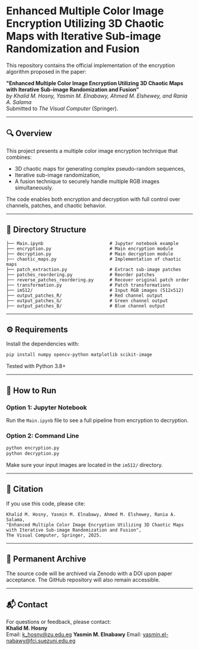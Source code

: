 
# Enhanced Multiple Color Image Encryption Utilizing 3D Chaotic Maps with Iterative Sub-image Randomization and Fusion

This repository contains the official implementation of the encryption algorithm proposed in the paper:

**"Enhanced Multiple Color Image Encryption Utilizing 3D Chaotic Maps with Iterative Sub-image Randomization and Fusion"**  
*by Khalid M. Hosny, Yasmin M. Elnabawy, Ahmed M. Elshewey, and Rania A. Salama*  
Submitted to *The Visual Computer* (Springer).

---

## 🔍 Overview

This project presents a multiple color image encryption technique that combines:
- 3D chaotic maps for generating complex pseudo-random sequences,
- Iterative sub-image randomization,
- A fusion technique to securely handle multiple RGB images simultaneously.

The code enables both encryption and decryption with full control over channels, patches, and chaotic behavior.

---

## 📁 Directory Structure

```
├── Main.ipynb                         # Jupyter notebook example
├── encryption.py                      # Main encryption module
├── decryption.py                      # Main decryption module
├── chaotic_maps.py                    # Implementation of chaotic maps
├── patch_extraction.py                # Extract sub-image patches
├── patches_reordering.py              # Reorder patches
├── reverse_patches_reordering.py      # Recover original patch order
├── transformation.py                  # Patch transformations
├── im512/                             # Input RGB images (512x512)
├── output_patches_R/                  # Red channel output
├── output_patches_G/                  # Green channel output
├── output_patches_B/                  # Blue channel output
```

---

## ⚙️ Requirements

Install the dependencies with:

```bash
pip install numpy opencv-python matplotlib scikit-image
```

Tested with Python 3.8+

---

## 🚀 How to Run

### Option 1: Jupyter Notebook
Run the `Main.ipynb` file to see a full pipeline from encryption to decryption.

### Option 2: Command Line

```bash
python encryption.py
python decryption.py
```

Make sure your input images are located in the `im512/` directory.

---

## 📌 Citation

If you use this code, please cite:

```
Khalid M. Hosny, Yasmin M. Elnabawy, Ahmed M. Elshewey, Rania A. Salama,
"Enhanced Multiple Color Image Encryption Utilizing 3D Chaotic Maps with Iterative Sub-image Randomization and Fusion",
The Visual Computer, Springer, 2025.
```

---

## 🔗 Permanent Archive

The source code will be archived via Zenodo with a DOI upon paper acceptance. The GitHub repository will also remain accessible.

---

## 📬 Contact

For questions or feedback, please contact:  
**Khalid M. Hosny**  
Email: k_hosny@zu.edu.eg
**Yasmin M. Elnabawy**
Email: yasmin.el-nabawy@fci.suezuni.edu.eg
